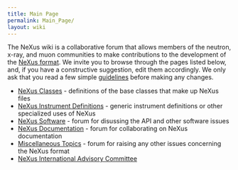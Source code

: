 ```yaml
---
title: Main Page
permalink: Main_Page/
layout: wiki
---
```


The NeXus wiki is a collaborative forum that allows members of the
neutron, x-ray, and muon communities to make contributions to the
development of the [NeXus format](http://www.nexus.anl.gov/). We invite
you to browse through the pages listed below, and, if you have a
constructive suggestion, edit them accordingly. We only ask that you
read a few simple [guidelines](Help:Guidelines "wikilink") before making
any changes.

-   [NeXus Classes](Classes "wikilink") - definitions of the base
    classes that make up NeXus files
-   [NeXus Instrument Definitions](Instruments "wikilink") - generic
    instrument definitions or other specialized uses of NeXus
-   [NeXus Software](Software "wikilink") - forum for disussing the API
    and other software issues
-   [NeXus Documentation](Documentation "wikilink") - forum for
    collaborating on NeXus documentation
-   [Miscellaneous Topics](Miscellaneous "wikilink") - forum for raising
    any other issues concerning the NeXus format
-   [NeXus International Advisory Committee](NIAC "wikilink")


